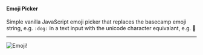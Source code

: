 #### Emoji Picker

Simple vanilla JavaScript emoji picker that replaces the basecamp emoji string, e.g. `:dog:` in a text input with the unicode character equivalant, e.g. :dog:

<hr />

![Emoji!](http://i.imgur.com/DwGq7Km.gif)
